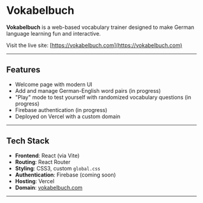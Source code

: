 # Vokabelbuch

**Vokabelbuch** is a web-based vocabulary trainer designed to make German language learning fun and interactive.

Visit the live site: [https://vokabelbuch.com](https://vokabelbuch.com)

---

## Features

- Welcome page with modern UI
- Add and manage German-English word pairs (in progress)
- "Play" mode to test yourself with randomized vocabulary questions (in progress)
- Firebase authentication (in progress)
- Deployed on Vercel with a custom domain

---

## Tech Stack

- **Frontend**: React (via Vite)
- **Routing**: React Router
- **Styling**: CSS3, custom `global.css`
- **Authentication**: Firebase (coming soon)
- **Hosting**: Vercel
- **Domain**: [vokabelbuch.com](https://vokabelbuch.com)

---